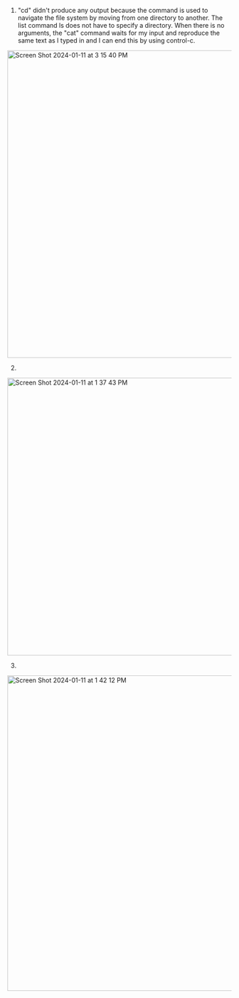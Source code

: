 1. "cd" didn't produce any output because the command is used to navigate the file system by moving from one directory to another. The list command ls does not have to specify a directory. When there is no arguments, the "cat" command waits for my input and reproduce the same text as I typed in and I can end this by using control-c. 
<img width="692" alt="Screen Shot 2024-01-11 at 3 15 40 PM" src="https://github.com/AngelHJY/cse15l-lab-reports/assets/156369615/562bb291-00ec-4d7c-9393-abcb3b25bb33">


2. 
<img width="625" alt="Screen Shot 2024-01-11 at 1 37 43 PM" src="https://github.com/AngelHJY/cse15l-lab-reports/assets/156369615/d9745f33-52bf-4c2d-9235-944928783dc9">

3.
<img width="710" alt="Screen Shot 2024-01-11 at 1 42 12 PM" src="https://github.com/AngelHJY/cse15l-lab-reports/assets/156369615/01bd7b8b-ad44-4a39-bf5d-d134d20410ff">

